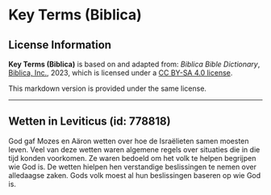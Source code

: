 # Key Terms (Biblica)

## License Information

**Key Terms (Biblica)** is based on and adapted from: _Biblica Bible Dictionary_, [Biblica, Inc.](https://www.biblica.com/), 2023, which is licensed under a [CC BY-SA 4.0 license](https://creativecommons.org/licenses/by-sa/4.0/legalcode.en).

This markdown version is provided under the same license.



--------------------------------

## Wetten in Leviticus (id: 778818)

God gaf Mozes en Aäron wetten over hoe de Israëlieten samen moesten leven. Veel van deze wetten waren algemene regels over situaties die in die tijd konden voorkomen. Ze waren bedoeld om het volk te helpen begrijpen wie God is. De wetten hielpen hen verstandige beslissingen te nemen over alledaagse zaken. Gods volk moest al hun beslissingen baseren op wie God is.


